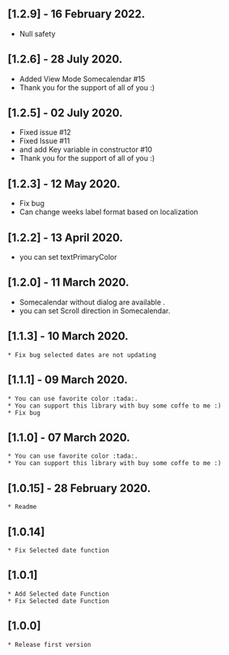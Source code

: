 ## [1.2.9] - 16 February 2022.

- Null safety

## [1.2.6] - 28 July 2020.

- Added View Mode Somecalendar #15
- Thank you for the support of all of you :)

## [1.2.5] - 02 July 2020.

- Fixed issue #12
- Fixed Issue #11
- and add Key variable in constructor #10
- Thank you for the support of all of you :)

## [1.2.3] - 12 May 2020.

- Fix bug
- Can change weeks label format based on localization

## [1.2.2] - 13 April 2020.

- you can set textPrimaryColor

## [1.2.0] - 11 March 2020.

- Somecalendar without dialog are available .
- you can set Scroll direction in Somecalendar.

## [1.1.3] - 10 March 2020.

    * Fix bug selected dates are not updating

## [1.1.1] - 09 March 2020.

    * You can use favorite color :tada:.
    * You can support this library with buy some coffe to me :)
    * Fix bug

## [1.1.0] - 07 March 2020.

    * You can use favorite color :tada:.
    * You can support this library with buy some coffe to me :)

## [1.0.15] - 28 February 2020.

    * Readme

## [1.0.14]

    * Fix Selected date function

## [1.0.1]

    * Add Selected date Function
    * Fix Selected date Function

## [1.0.0]

    * Release first version
